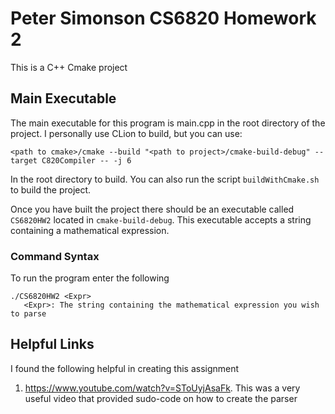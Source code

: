 # Peter Simonson CS6820 Homework 2

This is a C++ Cmake project

## Main Executable
The main executable for this program is main.cpp in the root directory of the project. I personally use CLion to build, but you can use:

``<path to cmake>/cmake --build "<path to project>/cmake-build-debug" --target C820Compiler -- -j 6``

In the root directory to build. You can also run the script ``buildWithCmake.sh`` to build the project.

Once you have built the project there should be an executable called ``CS6820HW2`` located in `cmake-build-debug`. This executable accepts a string containing a mathematical expression.

### Command Syntax

To run the program enter the following

    ./CS6820HW2 <Expr>
       <Expr>: The string containing the mathematical expression you wish to parse

## Helpful Links

I found the following helpful in creating this assignment

1. https://www.youtube.com/watch?v=SToUyjAsaFk. This was a very useful video that provided sudo-code on how to create the parser